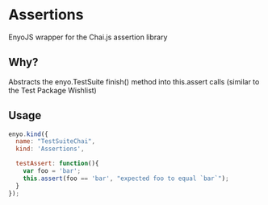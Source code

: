 # Assertions

EnyoJS wrapper for the Chai.js assertion library

## Why?

Abstracts the enyo.TestSuite finish() method into this.assert calls (similar to the Test Package Wishlist)

## Usage

```javascript
enyo.kind({
  name: "TestSuiteChai",
  kind: 'Assertions',

  testAssert: function(){
    var foo = 'bar';
    this.assert(foo == 'bar', "expected foo to equal `bar`");
  }
});
```